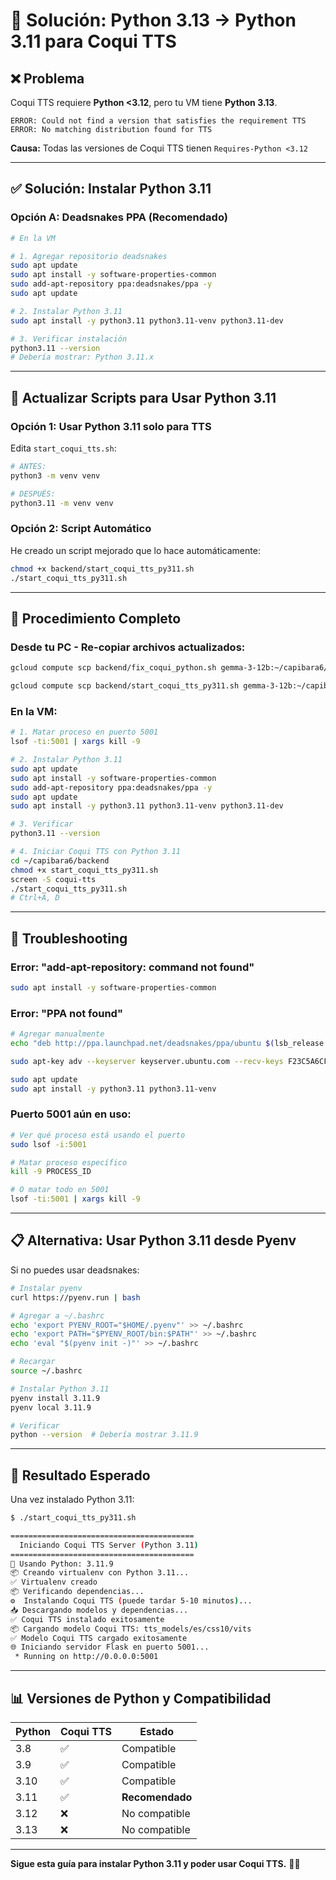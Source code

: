 # 🐍 Solución: Python 3.13 → Python 3.11 para Coqui TTS

## ❌ Problema

Coqui TTS requiere **Python <3.12**, pero tu VM tiene **Python 3.13**.

```
ERROR: Could not find a version that satisfies the requirement TTS
ERROR: No matching distribution found for TTS
```

**Causa:** Todas las versiones de Coqui TTS tienen `Requires-Python <3.12`

---

## ✅ Solución: Instalar Python 3.11

### Opción A: Deadsnakes PPA (Recomendado)

```bash
# En la VM

# 1. Agregar repositorio deadsnakes
sudo apt update
sudo apt install -y software-properties-common
sudo add-apt-repository ppa:deadsnakes/ppa -y
sudo apt update

# 2. Instalar Python 3.11
sudo apt install -y python3.11 python3.11-venv python3.11-dev

# 3. Verificar instalación
python3.11 --version
# Debería mostrar: Python 3.11.x
```

---

## 🔧 Actualizar Scripts para Usar Python 3.11

### Opción 1: Usar Python 3.11 solo para TTS

Edita `start_coqui_tts.sh`:

```bash
# ANTES:
python3 -m venv venv

# DESPUÉS:
python3.11 -m venv venv
```

### Opción 2: Script Automático

He creado un script mejorado que lo hace automáticamente:

```bash
chmod +x backend/start_coqui_tts_py311.sh
./start_coqui_tts_py311.sh
```

---

## 🚀 Procedimiento Completo

### Desde tu PC - Re-copiar archivos actualizados:

```bash
gcloud compute scp backend/fix_coqui_python.sh gemma-3-12b:~/capibara6/backend/ --zone=europe-southwest1-b

gcloud compute scp backend/start_coqui_tts_py311.sh gemma-3-12b:~/capibara6/backend/ --zone=europe-southwest1-b
```

### En la VM:

```bash
# 1. Matar proceso en puerto 5001
lsof -ti:5001 | xargs kill -9

# 2. Instalar Python 3.11
sudo apt update
sudo apt install -y software-properties-common
sudo add-apt-repository ppa:deadsnakes/ppa -y
sudo apt update
sudo apt install -y python3.11 python3.11-venv python3.11-dev

# 3. Verificar
python3.11 --version

# 4. Iniciar Coqui TTS con Python 3.11
cd ~/capibara6/backend
chmod +x start_coqui_tts_py311.sh
screen -S coqui-tts
./start_coqui_tts_py311.sh
# Ctrl+A, D
```

---

## 🐛 Troubleshooting

### Error: "add-apt-repository: command not found"

```bash
sudo apt install -y software-properties-common
```

### Error: "PPA not found"

```bash
# Agregar manualmente
echo "deb http://ppa.launchpad.net/deadsnakes/ppa/ubuntu $(lsb_release -cs) main" | sudo tee /etc/apt/sources.list.d/deadsnakes.list

sudo apt-key adv --keyserver keyserver.ubuntu.com --recv-keys F23C5A6CF475977595C89F51BA6932366A755776

sudo apt update
sudo apt install -y python3.11 python3.11-venv
```

### Puerto 5001 aún en uso:

```bash
# Ver qué proceso está usando el puerto
sudo lsof -i:5001

# Matar proceso específico
kill -9 PROCESS_ID

# O matar todo en 5001
lsof -ti:5001 | xargs kill -9
```

---

## 📋 Alternativa: Usar Python 3.11 desde Pyenv

Si no puedes usar deadsnakes:

```bash
# Instalar pyenv
curl https://pyenv.run | bash

# Agregar a ~/.bashrc
echo 'export PYENV_ROOT="$HOME/.pyenv"' >> ~/.bashrc
echo 'export PATH="$PYENV_ROOT/bin:$PATH"' >> ~/.bashrc
echo 'eval "$(pyenv init -)"' >> ~/.bashrc

# Recargar
source ~/.bashrc

# Instalar Python 3.11
pyenv install 3.11.9
pyenv local 3.11.9

# Verificar
python --version  # Debería mostrar 3.11.9
```

---

## 🎯 Resultado Esperado

Una vez instalado Python 3.11:

```bash
$ ./start_coqui_tts_py311.sh

=========================================
  Iniciando Coqui TTS Server (Python 3.11)
=========================================
🐍 Usando Python: 3.11.9
📦 Creando virtualenv con Python 3.11...
✅ Virtualenv creado
📦 Verificando dependencias...
⚙️  Instalando Coqui TTS (puede tardar 5-10 minutos)...
📥 Descargando modelos y dependencias...
✅ Coqui TTS instalado exitosamente
📦 Cargando modelo Coqui TTS: tts_models/es/css10/vits
✅ Modelo Coqui TTS cargado exitosamente
🌐 Iniciando servidor Flask en puerto 5001...
 * Running on http://0.0.0.0:5001
```

---

## 📊 Versiones de Python y Compatibilidad

| Python | Coqui TTS | Estado |
|--------|-----------|--------|
| 3.8 | ✅ | Compatible |
| 3.9 | ✅ | Compatible |
| 3.10 | ✅ | Compatible |
| 3.11 | ✅ | **Recomendado** |
| 3.12 | ❌ | No compatible |
| 3.13 | ❌ | No compatible |

---

**Sigue esta guía para instalar Python 3.11 y poder usar Coqui TTS.** 🐍✨

